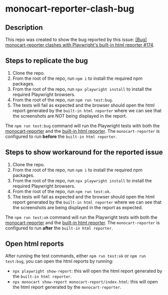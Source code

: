 # monocart-reporter-clash-bug

## Description

This repo was created to show the bug reported by this issue: [[Bug] monocart-reporter clashes with Playwright's built-in html reporter
#174](https://github.com/cenfun/monocart-reporter/issues/174).

## Steps to replicate the bug

1) Clone the repo.
2) From the root of the repo, run `npm i` to install the required npm packages.
3) From the root of the repo, run `npx playwright install` to install the required Playwright browsers.
4) From the root of the repo, run `npm run test:bug`.
5) The tests will fail as expected and the browser should open the html report generated by the `built-in html reporter` where we can see that the screenshots are NOT being displayed in the report.

The `npm run test:bug` command will run the Playwright tests with both the [monocart-reporter](https://github.com/cenfun/monocart-reporter) and the [built-in html reporter](https://playwright.dev/docs/test-reporters#html-reporter). The `monocart-reporter` is configured to run **before** the `built-in html reporter`. 

## Steps to show workaround for the reported issue

1) Clone the repo.
2) From the root of the repo, run `npm i` to install the required npm packages.
3) From the root of the repo, run `npx playwright install` to install the required Playwright browsers.
4) From the root of the repo, run `npm run test:ok`.
5) The tests will fail as expected and the browser should open the html report generated by the `built-in html reporter` where we can see that the screenshots are being displayed in the report as expected.

The `npm run test:ok` command will run the Playwright tests with both the [monocart-reporter](https://github.com/cenfun/monocart-reporter) and the [built-in html reporter](https://playwright.dev/docs/test-reporters#html-reporter). The `monocart-reporter` is configured to run **after** the `built-in html reporter`.

## Open html reports

After running the test commands, either `npm run test:ok` or `npm run test:bug`, you can open the html reports by running:

- `npx playwright show-report`: this will open the html report generated by the `built-in html reporter`.
- `npx monocart show-report monocart-report/index.html`: this will open the html report generated by the `monocart-reporter`.

